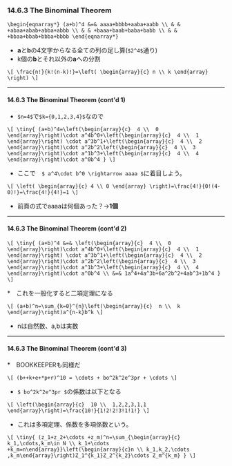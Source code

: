 ### 14.6.3 The Binominal Theorem

`\begin{eqnarray*}
(a+b)^4 &=& aaaa+bbbb+aaba+aabb \\
        & & +abaa+abab+abba+abbb \\
        & & +baaa+baab+baba+babb \\
        & & +bbaa+bbab+bbba+bbbb
\end{eqnarray*}`

* **a**と**b**の4文字からなる全ての列の足し算(`$2^4$`通り)
* k個の**b**とそれ以外の**a**への分割

`\[
\frac{n!}{k!(n-k)!}=\left(
\begin{array}{c}
  n \\
  k
\end{array}
\right)
\]`

---

#### 14.6.3 The Binominal Theorem (cont'd 1)

* `$n=4$`で`$k={0,1,2,3,4}$`なので

`\[
\tiny{
(a+b)^4=\left(\begin{array}{c}  4 \\  0 \end{array}\right)\cdot a^4b^0+\left(\begin{array}{c}  4 \\  1 \end{array}\right) \cdot a^3b^1+\left(\begin{array}{c}  4 \\  2 \end{array}\right)\cdot a^2b^2\left(\begin{array}{c}  4 \\  3 \end{array}\right)\cdot a^1b^3+\left(\begin{array}{c}  4 \\  4 \end{array}\right)\cdot a^0b^4
}
\]`
* ここで　`$ a^4\cdot b^0 \rightarrow aaaa $`に着目しよう。

`\[
\left(
\begin{array}{c}
  4 \\
  0
\end{array}
\right)=\frac{4!}{0!(4-0)!}=\frac{4!}{4!}=1
\]`

* 前頁の式でaaaaは何個あった？→**1個**

---

#### 14.6.3 The Binominal Theorem (cont'd 2)

`\[
\tiny{
(a+b)^4 &=& \left(\begin{array}{c}  4 \\  0 \end{array}\right)\cdot a^4b^0+\left(\begin{array}{c}  4 \\  1 \end{array}\right) \cdot a^3b^1+\left(\begin{array}{c}  4 \\  2 \end{array}\right)\cdot a^2b^2\left(\begin{array}{c}  4 \\  3 \end{array}\right)\cdot a^1b^3+\left(\begin{array}{c}  4 \\  4 \end{array}\right)\cdot a^0b^4 \\
&=& 1a^4+4a^3b+6a^2b^2+4ab^3+1b^4
}
\]`

*　これを一般化すると二項定理になる

`\[
(a+b)^n=\sum_{k=0}^{n}\left(\begin{array}{c}  n \\  k \end{array}\right)a^{n-k}b^k
\]`

* nは自然数、a,bは実数

---

#### 14.6.3 The Binominal Theorem (cont'd 3)

*　BOOKKEEPERも同様だ

`\[
(b++k+e+*p+r)^10 = \cdots + bo^2k^2e^3pr + \cdots
\]`

*  `$ bo^2k^2e^3pr $`の係数は以下となる

`\[
\left(\begin{array}{c}  10 \\  1,2,2,3,1,1 \end{array}\right)=\frac{10!}{1!2!2!3!1!1!}
\]`

* これは多項定理、係数を多項係数という。

`\[
\tiny{
(z_1+z_2+\cdots +z_m)^n=\sum_{\begin{array}{c} k_1,\cdots,k_m\in N \\ k_1+\cdots +k_m=n\end{array}}\left(\begin{array}{c}n \\ k_1,k_2,\cdots ,k_m\end{array}\right)Z_1^{k_1}Z_2^{k_2}\cdots Z_m^{k_m}
}
\]`
